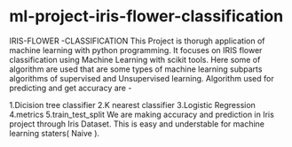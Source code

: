# ml-project-iris-flower-classification
IRIS-FLOWER -CLASSIFICATION
This Project is thorugh application of machine learning with python programming. It focuses on IRIS flower classification using Machine Learning with scikit tools. Here some of algorithm are used that are some types of machine learning subparts algorithms of supervised and Unsupervised learning. Algorithm used for predicting and get accuracy are -

1.Dicision tree classifier
2.K nearest classifier
3.Logistic Regression
4.metrics
5.train_test_split We are making accuracy and prediction in Iris project through Iris Dataset. This is easy and understable for machine learning staters( Naive ).

